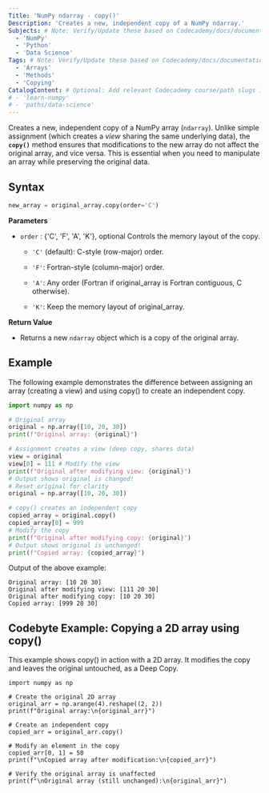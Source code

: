 ```yaml
---
Title: 'NumPy ndarray - copy()'
Description: 'Creates a new, independent copy of a NumPy ndarray.'
Subjects: # Note: Verify/Update these based on Codecademy/docs/documentation/subjects.md
  - 'NumPy'
  - 'Python'
  - 'Data Science' 
Tags: # Note: Verify/Update these based on Codecademy/docs/documentation/tags.md
  - 'Arrays'
  - 'Methods'
  - 'Copying'
CatalogContent: # Optional: Add relevant Codecademy course/path slugs if known
# - 'learn-numpy' 
# - 'paths/data-science'
---
```


Creates a new, independent copy of a NumPy array (`ndarray`). Unlike simple assignment (which creates a *view* sharing the same underlying data), the **`copy()`** method ensures that modifications to the new array do not affect the original array, and vice versa. This is essential when you need to manipulate an array while preserving the original data.

## Syntax

```py
new_array = original_array.copy(order='C')
```
**Parameters**
- `order` : {'C', 'F', 'A', 'K'}, optional Controls the memory layout of the copy.

    - `'C'` (default): C-style (row-major) order.

    - `'F'`: Fortran-style (column-major) order.

    - `'A'`: Any order (Fortran if original_array is Fortran contiguous, C otherwise).

    - `'K'`: Keep the memory layout of original_array.

**Return Value**
- Returns a new `ndarray` object which is a copy of the original array.

## Example
The following example demonstrates the difference between assigning an array (creating a view) and using copy() to create an independent copy.

```py
import numpy as np

# Original array
original = np.array([10, 20, 30])
print(f"Original array: {original}")

# Assignment creates a view (deep copy, shares data)
view = original
view[0] = 111 # Modify the view
print(f"Original after modifying view: {original}") 
# Output shows original is changed!
# Reset original for clarity
original = np.array([10, 20, 30])

# copy() creates an independent copy
copied_array = original.copy()
copied_array[0] = 999 
# Modify the copy
print(f"Original after modifying copy: {original}") 
# Output shows original is unchanged!
print(f"Copied array: {copied_array}")
```
Output of the above example:

```shell
Original array: [10 20 30]
Original after modifying view: [111 20 30]
Original after modifying copy: [10 20 30]
Copied array: [999 20 30]
```

## Codebyte Example: Copying a 2D array using copy()
This example shows copy() in action with a 2D array. It modifies the copy and leaves the original untouched, as a Deep Copy. 

```codebyte/python
import numpy as np

# Create the original 2D array
original_arr = np.arange(4).reshape((2, 2))
print(f"Original array:\n{original_arr}")

# Create an independent copy
copied_arr = original_arr.copy()

# Modify an element in the copy
copied_arr[0, 1] = 50
print(f"\nCopied array after modification:\n{copied_arr}")

# Verify the original array is unaffected
print(f"\nOriginal array (still unchanged):\n{original_arr}")
```